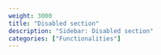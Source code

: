 ```yaml
---
weight: 3000
title: "Disabled section"
description: "Sidebar: Disabled section"
categories: ["Functionalities"]
---
```

